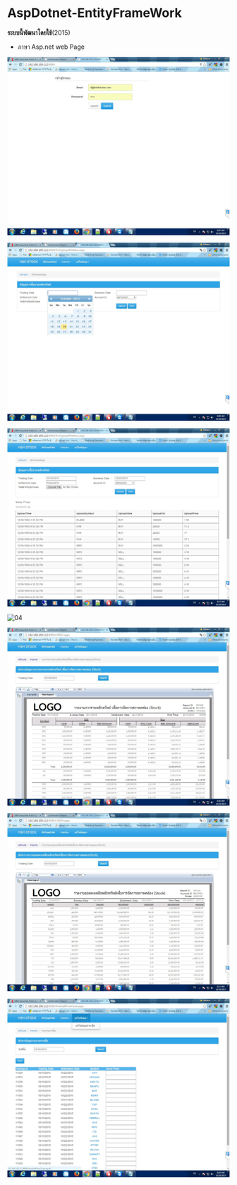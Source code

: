 # AspDotnet-EntityFrameWork

__ระบบนี้พัฒนาโดยใช้__(2015)
* ภาษา Asp.net web Page 


![01](/images/01.jpg)

![02](/images/02.jpg)

![03](/images/03.jpg)

![04](/images/04.jpg)

![05](/images/05.jpg)

![06](/images/06.jpg)

![07](/images/07.jpg)

